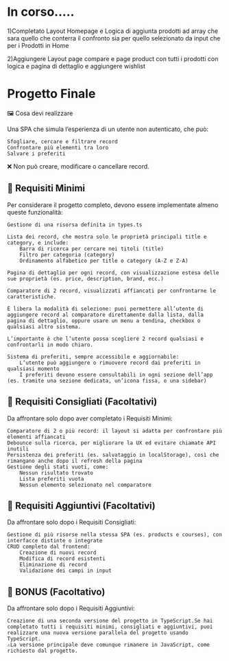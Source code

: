 # In corso.....
1)Completato Layout Homepage e Logica di aggiunta prodotti ad array che sara quello che conterra il confronto sia per quello selezionato da input che per i Prodotti in Home

2)Aggiungere Layout page compare e page product con tutti i prodotti con logica e pagina di dettaglio e aggiungere wishlist



# Progetto Finale
🖼️ Cosa devi realizzare

Una SPA che simula l’esperienza di un utente non autenticato, che può:

    Sfogliare, cercare e filtrare record
    Confrontare più elementi tra loro
    Salvare i preferiti

❌ Non può creare, modificare o cancellare record.

## 🥉 Requisiti Minimi

Per considerare il progetto completo, devono essere implementate almeno queste funzionalità:

    Gestione di una risorsa definita in types.ts

    Lista dei record, che mostra solo le proprietà principali title e category, e include:
        Barra di ricerca per cercare nei titoli (title)
        Filtro per categoria (category)
        Ordinamento alfabetico per title o category (A-Z e Z-A)

    Pagina di dettaglio per ogni record, con visualizzazione estesa delle sue proprietà (es. price, description, brand, ecc.)

    Comparatore di 2 record, visualizzati affiancati per confrontarne le caratteristiche.

    È libera la modalità di selezione: puoi permettere all’utente di aggiungere record al comparatore direttamente dalla lista, dalla pagina di dettaglio, oppure usare un menu a tendina, checkbox o qualsiasi altro sistema.

    L’importante è che l’utente possa scegliere 2 record qualsiasi e confrontarli in modo chiaro.

    Sistema di preferiti, sempre accessibile e aggiornabile:
        L’utente può aggiungere o rimuovere record dai preferiti in qualsiasi momento
        I preferiti devono essere consultabili in ogni sezione dell’app (es. tramite una sezione dedicata, un’icona fissa, o una sidebar)



## 🥈 Requisiti Consigliati (Facoltativi)
Da affrontare solo dopo aver completato i Requisiti Minimi:

    Comparatore di 2 o più record: il layout si adatta per confrontare più elementi affiancati
    Debounce sulla ricerca, per migliorare la UX ed evitare chiamate API inutili
    Persistenza dei preferiti (es. salvataggio in localStorage), così che rimangano anche dopo il refresh della pagina
    Gestione degli stati vuoti, come:
        Nessun risultato trovato
        Lista preferiti vuota
        Nessun elemento selezionato nel comparatore


## 🥇 Requisiti Aggiuntivi (Facoltativi)

Da affrontare solo dopo i Requisiti Consigliati:

    Gestione di più risorse nella stessa SPA (es. products e courses), con interfacce distinte o integrate
    CRUD completo dal frontend:
        Creazione di nuovi record
        Modifica di record esistenti
        Eliminazione di record
        Validazione dei campi in input


## 🎯 BONUS (Facoltativo)
Da affrontare solo dopo i Requisiti Aggiuntivi:

    Creazione di una seconda versione del progetto in TypeScript.Se hai completato tutti i requisiti minimi, consigliati e aggiuntivi, puoi realizzare una nuova versione parallela del progetto usando TypeScript.
    ⚠️La versione principale deve comunque rimanere in JavaScript, come richiesto dal progetto.